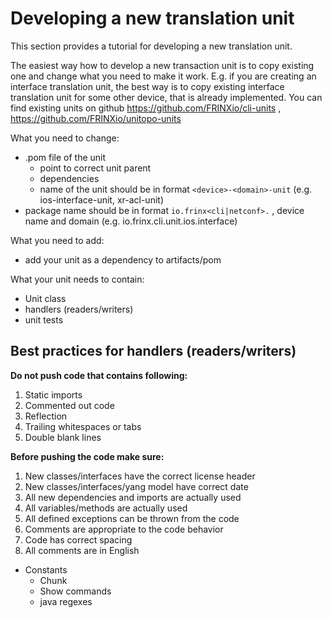 Developing a new translation unit
=================================

This section provides a tutorial for developing a new translation unit.

The easiest way how to develop a new transaction unit is to copy
existing one and change what you need to make it work. E.g. if you are
creating an interface translation unit, the best way is to copy existing
interface translation unit for some other device, that is already
implemented. You can find existing units on github
[<https://github.com/FRINXio/cli-units>](https://github.com/FRINXio/cli-units)
,
[<https://github.com/FRINXio/unitopo-units>](https://github.com/FRINXio/unitopo-units)

What you need to change:

-   .pom file of the unit
    -   point to correct unit parent
    -   dependencies
    -   name of the unit should be in format `<device>-<domain>-unit`
        (e.g. ios-interface-unit, xr-acl-unit)
-   package name should be in format `io.frinx<cli|netconf>.` , device
    name and domain (e.g. io.frinx.cli.unit.ios.interface)

What you need to add:

-   add your unit as a dependency to artifacts/pom

What your unit needs to contain:

-   Unit class
-   handlers (readers/writers)
-   unit tests

Best practices for handlers (readers/writers)
---------------------------------------------

**Do not push code that contains following:**

1.  Static imports
2.  Commented out code
3.  Reflection
4.  Trailing whitespaces or tabs
5.  Double blank lines

**Before pushing the code make sure:**

1.  New classes/interfaces have the correct license header
2.  New classes/interfaces/yang model have correct date
3.  All new dependencies and imports are actually used
4.  All variables/methods are actually used
5.  All defined exceptions can be thrown from the code
6.  Comments are appropriate to the code behavior
7.  Code has correct spacing
8.  All comments are in English

-   Constants
    -   Chunk
    -   Show commands
    -   java regexes


